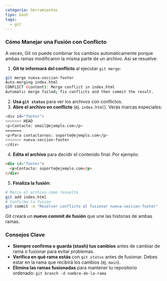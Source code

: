 ```yaml
---
categoría: herramientas
tipo: bash
tags:
  - git
---
```


### Cómo Manejar una Fusión con Conflicto

A veces, Git no puede combinar los cambios automáticamente porque ambas ramas modificaron la misma parte de un archivo. Así se resuelve:

1. **Git te informará del conflicto** al ejecutar `git merge`:

```sh
git merge nueva-seccion-footer
Auto-merging index.html
CONFLICT (content): Merge conflict in index.html
Automatic merge failed; fix conflicts and then commit the result.
```
2. **Usa `git status`** para ver los archivos con conflictos.
3.  **Abre el archivo en conflicto** (ej. `index.html`). Verás marcas especiales:

```sh
<div id="footer">
<<<<<<< HEAD
<p>Contacto: email@ejemplo.com</p>
=======
<p>Para contactarnos: soporte@ejemplo.com</p>
>>>>>>> nueva-seccion-footer
</div>
```

4. **Edita el archivo** para decidir el contenido final. Por ejemplo:

```html
<div id="footer">
  <p>Contacto: soporte@ejemplo.com</p>
</div>
```
5. **Finaliza la fusión**:

```sh
# Marca el archivo como resuelto
git add index.html
# Confirma la fusión
git commit -m "Resolver conflicto al fusionar nueva-seccion-footer"
```

Git creará un **nuevo commit de fusión** que une las historias de ambas ramas.

### Consejos Clave

- **Siempre confirma o guarda (stash) tus cambios** antes de cambiar de rama o fusionar para evitar problemas.
- **Verifica en qué rama estás** con `git status` antes de fusionar. Debes estar en la rama que recibirá los cambios (ej. `main`).
- **Elimina las ramas fusionadas** para mantener tu repositorio ordenado: `git branch -d nombre-de-la-rama`